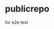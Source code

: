 # publicrepo
for e2e test











































































































































































































































































































































































































































































































































































































































































































































































































































































































































































































































































































































































































































































































































































































































































































































































































































































































































































































































































































































































































































































































































































































































































































































































































































































































































































































































































































































































































































































































































































































































































































































































































































































































































































































































































































































































































































































































































































































































































































































































